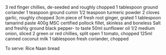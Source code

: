 3 red finger chillies, de-seeded and roughly chopped
1 tablespoon ground coriander
1 teaspoon ground cumin
1/2 teaspoon turmeric powder
2 cloves garlic, roughly chopped
3cm piece of fresh root ginger, grated
1 tablespoon tamarind paste
400g MSC certified pollock fillet, skinless and boneless
Salt and freshly ground black pepper- to taste
50ml sunflower oil
1/2 medium onion, sliced
2 green or red chillies, split open
1 tomato, chopped
125ml canned coconut milk
1 tablespoon fresh coriander, chopped

To serve:
Rice
Naan bread